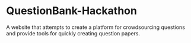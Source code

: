 # QuestionBank-Hackathon
A website that attempts to create a platform for crowdsourcing questions and provide tools for quickly creating question papers.
